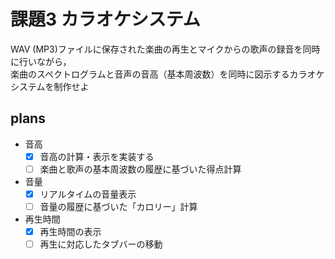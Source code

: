 # 課題3 カラオケシステム
WAV (MP3)ファイルに保存された楽曲の再生とマイクからの歌声の録音を同時に行いながら，  
楽曲のスペクトログラムと音声の音高（基本周波数）を同時に図示するカラオケシステムを制作せよ

## plans
- 音高
  - [x] 音高の計算・表示を実装する
  - [ ] 楽曲と歌声の基本周波数の履歴に基づいた得点計算
- 音量
  - [x] リアルタイムの音量表示
  - [ ] 音量の履歴に基づいた「カロリー」計算
- 再生時間
  - [x] 再生時間の表示
  - [ ] 再生に対応したタブバーの移動
